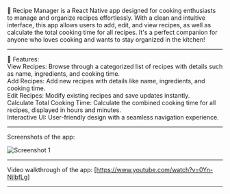 🍴 Recipe Manager is a React Native app designed for cooking enthusiasts to manage and organize recipes effortlessly. With a clean and intuitive interface, this app allows users to add, edit, and view recipes, as well as calculate the total cooking time for all recipes. It's a perfect companion for anyone who loves cooking and wants to stay organized in the kitchen!

-----------
 
📱 Features: <br>
View Recipes: Browse through a categorized list of recipes with details such as name, ingredients, and cooking time.<br>
Add Recipes: Add new recipes with details like name, ingredients, and cooking time.<br>
Edit Recipes: Modify existing recipes and save updates instantly.<br>
Calculate Total Cooking Time: Calculate the combined cooking time for all recipes, displayed in hours and minutes.<br>
Interactive UI: User-friendly design with a seamless navigation experience.<br>
 
  
-----------
 
Screenshots of the app:
 
![Screenshot 1](./desktop/placeholder.jpg)

-----------
 
Video walkthrough of the app:
[https://www.youtube.com/watch?v=0Yn-NjlbfLg]
 
 
------------

